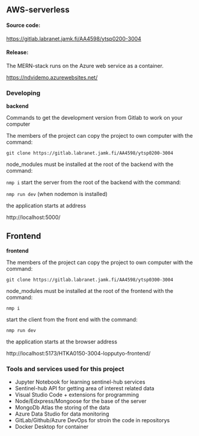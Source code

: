 
## AWS-serverless

#### Source code:

<a href="https://gitlab.labranet.jamk.fi/AA4598/ytsp0200-3004" target="_blank">https://gitlab.labranet.jamk.fi/AA4598/ytsp0200-3004</a>

#### Release: 
The MERN-stack runs on the Azure web service as a container.


<a href="https://ndvidemo.azurewebsites.net/" target="_blank">https://ndvidemo.azurewebsites.net/</a>


### Developing

**backend**

Commands to get the development version from Gitlab to work on your computer

The members of the project can copy the project to own computer with the command:

`git clone https://gitlab.labranet.jamk.fi/AA4598/ytsp0200-3004`


node_modules must be installed at the root of the backend with the command:

`nmp i`
start the server from the root of the backend with the command:

`nmp run dev` (when nodemon is installed)

the application starts at address 

http://localhost:5000/

## Frontend
**frontend**

The members of the project can copy the project to own computer with the command:

`git clone https://gitlab.labranet.jamk.fi/AA4598/ytsp0300-3004`

node_modules must be installed at the root of the frontend with the command:

`nmp i`

start the client from the front end with the command:

`nmp run dev` 

the application starts at the browser address 

http://localhost:5173/HTKA0150-3004-lopputyo-frontend/


### Tools and services used for this project

- Jupyter Notebook for learning sentinel-hub services 
- Sentinel-hub API for getting area of interest related data
- Visual Studio Code + extensions for programming 
- Node/Edxpress/Mongoose for the base of the server 
- MongoDb Atlas the storing of the data
- Azure Data Studio for data monitoring
- GitLab/Github/Azure DevOps for stroin the code in repositorys
- Docker Desktop for container

